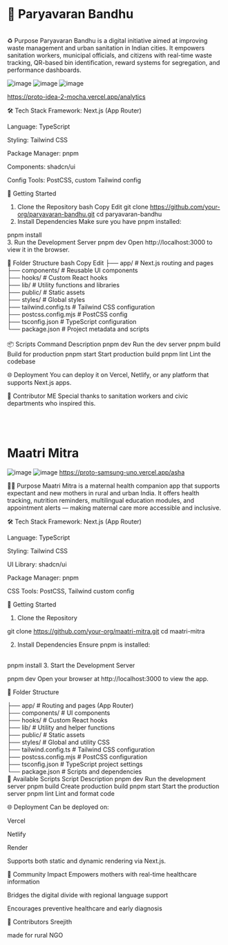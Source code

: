 <h1>🌿 Paryavaran Bandhu</h1>
<br>
♻️ Purpose
Paryavaran Bandhu is a digital initiative aimed at improving waste management and urban sanitation in Indian cities. It empowers sanitation workers, municipal officials, and citizens with real-time waste tracking, QR-based bin identification, reward systems for segregation, and performance dashboards.

![image](https://github.com/user-attachments/assets/e0d8954f-71bf-4f43-9da3-ae1836570d83)
![image](https://github.com/user-attachments/assets/63ad9ae6-59cf-4a01-b628-fbcb934a68a9)
![image](https://github.com/user-attachments/assets/672aef46-9a80-41ce-8c29-8c6b08592ca7)

https://proto-idea-2-mocha.vercel.app/analytics


🛠️ Tech Stack
Framework: Next.js (App Router)

Language: TypeScript

Styling: Tailwind CSS

Package Manager: pnpm

Components: shadcn/ui

Config Tools: PostCSS, custom Tailwind config

🚀 Getting Started
1. Clone the Repository
bash
Copy
Edit
git clone https://github.com/your-org/paryavaran-bandhu.git
cd paryavaran-bandhu
2. Install Dependencies
Make sure you have pnpm installed:

pnpm install
<br>
3. Run the Development Server
pnpm dev
Open http://localhost:3000 to view it in the browser.
<br>

🧱 Folder Structure
bash
Copy
Edit
├── app/                  # Next.js routing and pages
<br>
├── components/           # Reusable UI components
<br>
├── hooks/                # Custom React hooks
<br>
├── lib/                  # Utility functions and libraries
<br>
├── public/               # Static assets
<br>
├── styles/               # Global styles
<br>
├── tailwind.config.ts    # Tailwind CSS configuration
<br>
├── postcss.config.mjs    # PostCSS config
<br>
├── tsconfig.json         # TypeScript configuration
<br>
└── package.json          # Project metadata and scripts
<br>
<br>
📦 Scripts
Command	Description
pnpm dev	Run the dev server
pnpm build	Build for production
pnpm start	Start production build
pnpm lint	Lint the codebase

🌐 Deployment
You can deploy it on Vercel, Netlify, or any platform that supports Next.js apps.

🙌 Contributor
ME
Special thanks to sanitation workers and civic departments who inspired this.
<br>
<br>
<br>
<br>

<h1>Maatri Mitra</h1>

![image](https://github.com/user-attachments/assets/d8809101-fd42-47e0-956c-d917d6cac615)
![image](https://github.com/user-attachments/assets/5388cd8c-ac27-463d-88c8-984bcfeda7d1)
https://proto-samsung-uno.vercel.app/asha

👩‍⚕️ Purpose
Maatri Mitra is a maternal health companion app that supports expectant and new mothers in rural and urban India. It offers health tracking, nutrition reminders, multilingual education modules, and appointment alerts — making maternal care more accessible and inclusive.

🛠️ Tech Stack
Framework: Next.js (App Router)

Language: TypeScript

Styling: Tailwind CSS

UI Library: shadcn/ui

Package Manager: pnpm

CSS Tools: PostCSS, Tailwind custom config

🚀 Getting Started
1. Clone the Repository

git clone https://github.com/your-org/maatri-mitra.git
cd maatri-mitra

2. Install Dependencies
Ensure pnpm is installed:

<br>
pnpm install
3. Start the Development Server

pnpm dev
Open your browser at http://localhost:3000 to view the app.

📁 Folder Structure

├── app/                  # Routing and pages (App Router)
<br>
├── components/           # UI components
<br>
├── hooks/                # Custom React hooks
<br>
├── lib/                  # Utility and helper functions
<br>
├── public/               # Static assets
<br>
├── styles/               # Global and utility CSS
<br>
├── tailwind.config.ts    # Tailwind CSS configuration
<br>
├── postcss.config.mjs    # PostCSS configuration
<br>
├── tsconfig.json         # TypeScript project settings
<br>
└── package.json          # Scripts and dependencies
<br>
🧰 Available Scripts
Script	Description
pnpm dev	Run the development server
pnpm build	Create production build
pnpm start	Start the production server
pnpm lint	Lint and format code

🌐 Deployment
Can be deployed on:

Vercel

Netlify

Render

Supports both static and dynamic rendering via Next.js.

🤝 Community Impact
Empowers mothers with real-time healthcare information

Bridges the digital divide with regional language support

Encourages preventive healthcare and early diagnosis

🙌 Contributors
Sreejith 

made for rural NGO
